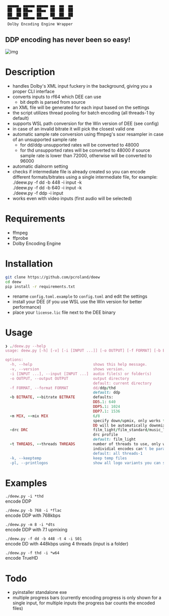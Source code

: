 ```sh
 ▄▄▄▄▄  ▄▄▄▄▄ ▄▄▄▄▄ ▄▄  ▄▄  ▄▄
 ██  ██ ██▄▄  ██▄▄  ██  ██  ██
 ██  ██ ██    ██    ██  ██  ██
 ▀▀▀▀▀  ▀▀▀▀▀ ▀▀▀▀▀  ▀▀▀▀▀▀▀▀
 Dolby Encoding Engine Wrapper
```
## DDP encoding has never been so easy!

![img](https://i.kek.sh/mrgafOj2SXs.gif)

# Description
- handles Dolby's XML input fuckery in the background, giving you a proper CLI interface
- converts inputs to rf64 which DEE can use
  - bit depth is parsed from source
- an XML file will be generated for each input based on the settings
- the script utilizes thread pooling for batch encoding (all threads-1 by default)
- supports WSL path conversion for the Win version of DEE (see config)
- in case of an invalid bitrate it will pick the closest valid one
- automatic sample rate conversion using ffmpeg's soxr resampler in case of an unsupported sample rate
  - for dd/ddp unsupported rates will be converted to 48000
  - for thd unsupported rates will be converted to 48000 if source sample rate is lower than 72000, otherwise will be converted to 96000
- automatic dialnorm setting
- checks if intermediate file is already created so you can encode different formats/bitrates using a single intermediate file, for example:\
  ./deew.py -f dd -b 448 -i input -k\
  ./deew.py -f dd -b 640 -i input -k\
  ./deew.py -f ddp -i input
- works even with video inputs (first audio will be selected)

# Requirements
- ffmpeg
- ffprobe
- Dolby Encoding Engine

# Installation
```sh
git clone https://github.com/pcroland/deew
cd deew
pip install -r requirements.txt
```
- rename `config.toml.example` to `config.toml` and edit the settings
- install your DEE (if you use WSL use the Win version for better performance)
- place your `license.lic` file next to the DEE binary

# Usage
```ruby
❯ ./deew.py --help
usage: deew.py [-h] [-v] [-i [INPUT ...]] [-o OUTPUT] [-f FORMAT] [-b BITRATE] [-m MIX] [-drc DRC] [-t THREADS] [-k] [-pl]

options:
  -h, --help                           shows this help message.
  -v, --version                        shows version.
  -i [INPUT ...], --input [INPUT ...]  audio file(s) or folder(s)
  -o OUTPUT, --output OUTPUT           output directory
                                       default: current directory
  -f FORMAT, --format FORMAT           dd/ddp/thd
                                       default: ddp
  -b BITRATE, --bitrate BITRATE        defaults:
                                       DD5.1: 640
                                       DDP5.1: 1024
                                       DDP7.1: 1536
  -m MIX, --mix MIX                    6/8
                                       specify down/upmix, only works for DDP
                                       DD will be automatically downmixed to 5.1 in case of a 7.1 source
  -drc DRC                             film_light/film_standard/music_light/music_standard/speech
                                       drc profile
                                       default: film_light
  -t THREADS, --threads THREADS        number of threads to use, only works for batch encoding,
                                       individial encodes can't be parallelized
                                       default: all threads-1
  -k, --keeptemp                       keep temp files
  -pl, --printlogos                    show all logo variants you can set in the config
```
# Examples
`./deew.py -i *thd`\
encode DDP

`./deew.py -b 768 -i *flac`\
encode DDP with 768kbps

`./deew.py -m 8 -i *dts`\
encode DDP with 7.1 upmixing

`./deew.py -f dd -b 448 -t 4 -i S01`\
encode DD with 448kbps using 4 threads (input is a folder)

`./deew.py -f thd -i *w64`\
encode TrueHD

# Todo
- pyinstaller standalone exe
- multiple progress bars (currently encoding progress is only shown for a single input, for multiple inputs the progress bar counts the encoded files)
